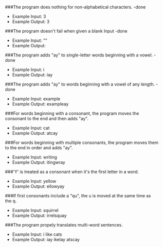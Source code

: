 ###The program does nothing for non-alphabetical characters. -done
  * Example Input: 3
  * Example Output: 3

###The program doesn't fail when given a blank Input -done
  * Example Input: ""
  * Example Output:

###The program adds "ay" to single-letter words beginning with a vowel. -done
  * Example Input: i
  * Example Output: iay

###The program adds "ay" to words beginning with a vowel of any length. -done
  * Example Input: example
  * Example Output: exampleay

###For words beginning with a consonant, the program moves the consonant to the end and then adds "ay".
  * Example Input: cat
  * Example Output: atcay

###For words beginning with multiple consonants, the program moves them to the end in order and adds "ay".
  * Example Input: writing
  * Example Output: itingwray

###'Y' is treated as a consonant when it's the first letter in a word.
  * Example Input: yellow
  * Example Output: ellowyay

###If first consonants include a "qu", the u is moved at the same time as the q.
  * Example Input: squirrel
  * Example Output: irrelsquay

###The program propely translates multi-word sentences.
  * Example Input: i like cats
  * Example Output: iay ikelay atscay
